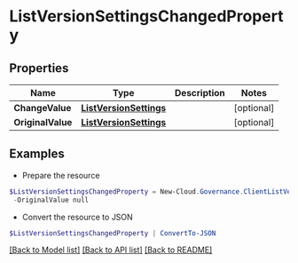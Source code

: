 # ListVersionSettingsChangedProperty
## Properties

Name | Type | Description | Notes
------------ | ------------- | ------------- | -------------
**ChangeValue** | [**ListVersionSettings**](ListVersionSettings.md) |  | [optional] 
**OriginalValue** | [**ListVersionSettings**](ListVersionSettings.md) |  | [optional] 

## Examples

- Prepare the resource
```powershell
$ListVersionSettingsChangedProperty = New-Cloud.Governance.ClientListVersionSettingsChangedProperty  -ChangeValue null `
 -OriginalValue null
```

- Convert the resource to JSON
```powershell
$ListVersionSettingsChangedProperty | ConvertTo-JSON
```

[[Back to Model list]](../README.md#documentation-for-models) [[Back to API list]](../README.md#documentation-for-api-endpoints) [[Back to README]](../README.md)

